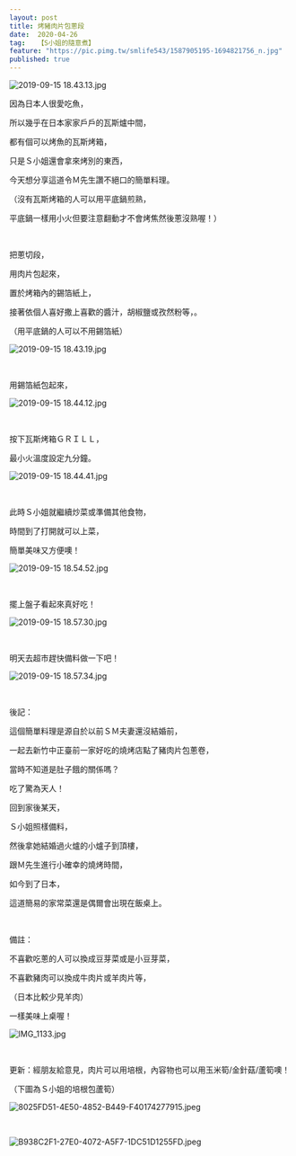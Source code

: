 ```yaml
---
layout: post
title: 烤豬肉片包蔥段
date:  2020-04-26
tag:   【S小姐的隨意煮】
feature: "https://pic.pimg.tw/smlife543/1587905195-1694821756_n.jpg"
published: true 
---
```

<p><img alt="2019-09-15 18.43.13.jpg" src="https://pic.pimg.tw/smlife543/1587905195-1694821756_n.jpg" title="2019-09-15 18.43.13.jpg"></p>

<p>因為日本人很愛吃魚，</p>

<p>所以幾乎在日本家家戶戶的瓦斯爐中間，</p>

<p>都有個可以烤魚的瓦斯烤箱，</p>

<p>只是Ｓ小姐還會拿來烤別的東西，</p>

<p>今天想分享這道令Ｍ先生讚不絕口的簡單料理。</p>

<p>（沒有瓦斯烤箱的人可以用平底鍋煎熟，</p>

<p>平底鍋一樣用小火但要注意翻動才不會烤焦然後蔥沒熟喔！）</p>

<p>&nbsp;</p>

<p>把蔥切段，</p>

<p>用肉片包起來，</p>

<p>置於烤箱內的錫箔紙上，</p>

<p>接著依個人喜好撒上喜歡的醬汁，胡椒鹽或孜然粉等，。</p>

<p>（用平底鍋的人可以不用錫箔紙）</p>

<p><img alt="2019-09-15 18.43.19.jpg" src="https://pic.pimg.tw/smlife543/1587905196-2493069609_n.jpg" title="2019-09-15 18.43.19.jpg"></p>

<p>&nbsp;</p>

<p>用錫箔紙包起來，</p>

<p><img alt="2019-09-15 18.44.12.jpg" src="https://pic.pimg.tw/smlife543/1587905198-3795578113_n.jpg" title="2019-09-15 18.44.12.jpg"></p>

<p>&nbsp;</p>

<p>按下瓦斯烤箱ＧＲＩＬＬ，</p>

<p>最小火溫度設定九分鐘。</p>

<p><img alt="2019-09-15 18.44.41.jpg" src="https://pic.pimg.tw/smlife543/1587905199-3306829237_n.jpg" title="2019-09-15 18.44.41.jpg"></p>

<p>&nbsp;</p>

<p>此時Ｓ小姐就繼續炒菜或準備其他食物，</p>

<p>時間到了打開就可以上菜，</p>

<p>簡單美味又方便噢！</p>

<p><img alt="2019-09-15 18.54.52.jpg" src="https://pic.pimg.tw/smlife543/1587905205-1400273684_n.jpg" title="2019-09-15 18.54.52.jpg"></p>

<p>&nbsp;</p>

<p>擺上盤子看起來真好吃！</p>

<p><img alt="2019-09-15 18.57.30.jpg" src="https://pic.pimg.tw/smlife543/1587905206-3747575492_n.jpg" title="2019-09-15 18.57.30.jpg"></p>

<p>&nbsp;</p>

<p>明天去超市趕快備料做一下吧！</p>

<p><img alt="2019-09-15 18.57.34.jpg" src="https://pic.pimg.tw/smlife543/1587905207-4099302969_n.jpg" title="2019-09-15 18.57.34.jpg"></p>

<p>&nbsp;</p>

<p>後記：</p>

<p>這個簡單料理是源自於以前ＳＭ夫妻還沒結婚前，</p>

<p>一起去新竹中正臺前一家好吃的燒烤店點了豬肉片包蔥卷，</p>

<p>當時不知道是肚子餓的關係嗎？</p>

<p>吃了驚為天人！</p>

<p>回到家後某天，</p>

<p>Ｓ小姐照樣備料，</p>

<p>然後拿她結婚過火爐的小爐子到頂樓，</p>

<p>跟Ｍ先生進行小確幸的燒烤時間，</p>

<p>如今到了日本，</p>

<p>這道簡易的家常菜還是偶爾會出現在飯桌上。</p>

<p>&nbsp;</p>

<p>備註：</p>

<p>不喜歡吃蔥的人可以換成豆芽菜或是小豆芽菜，</p>

<p>不喜歡豬肉可以換成牛肉片或羊肉片等，</p>

<p>（日本比較少見羊肉）</p>

<p>一樣美味上桌喔！</p>

<p><img alt="IMG_1133.jpg" src="https://pic.pimg.tw/smlife543/1532827132-2045396504_n.jpg" title="IMG_1133.jpg"></p>

<p>&nbsp;</p>

<p>更新：經朋友給意見，肉片可以用培根，內容物也可以用玉米筍/金針菇/蘆筍噢！</p>

<p>（下圖為Ｓ小姐的培根包蘆筍）</p>

<p><img alt="8025FD51-4E50-4852-B449-F40174277915.jpeg" src="https://pic.pimg.tw/smlife543/1588335743-1570378945_n.jpg" title="8025FD51-4E50-4852-B449-F40174277915.jpeg"></p>

<p>&nbsp;</p>

<p><img alt="B938C2F1-27E0-4072-A5F7-1DC51D1255FD.jpeg" src="https://pic.pimg.tw/smlife543/1588335994-698477857_n.jpg" title="B938C2F1-27E0-4072-A5F7-1DC51D1255FD.jpeg"></p>

